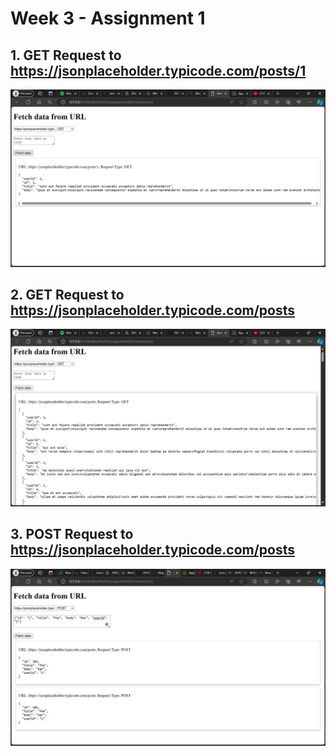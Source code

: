 # Week 3 - Assignment 1

## 1. GET Request to https://jsonplaceholder.typicode.com/posts/1

![alt text](./images/image.png)

## 2. GET Request to https://jsonplaceholder.typicode.com/posts

![alt text](./images/image-1.png)

## 3. POST Request to https://jsonplaceholder.typicode.com/posts

![alt text](./images/image-2.png)
